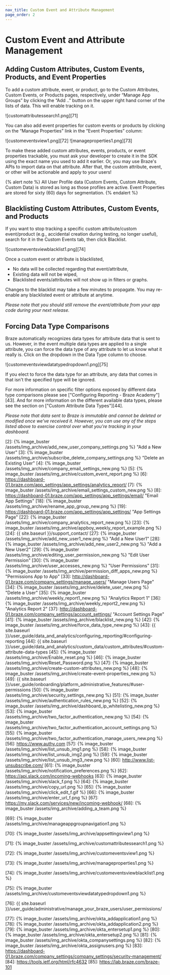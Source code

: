 ```yaml
---
nav_title: Custom Event and Attribute Management
page_order: 2
---
```


# Custom Event and Attribute Management

## Adding Custom Attributes, Custom Events, Products, and Event Properties

To add a custom attribute, event, or product, go to the Custom Attributes, Custom Events, or Products pages, respectively, under “Manage App Groups” by clicking the “Add ..” button on the upper right hand corner of the lists of data. This will enable tracking on it.

![customattributessearch1.png][71]


You can also add event properties for custom events or products by clicking on the “Manage Properties” link in the “Event Properties” column:

![customeventsview1.png][72]
![manageproperties1.png][73]

To make these added custom attributes, events, products, or event properties trackable, you must ask your developer to create it in the SDK using the exact name you used to add it earlier. Or, you may use Braze's APIs to import data on that attribute. After that, the custom attribute, event, or other will be actionable and apply to your users!

{% alert note %}
All User Profile data (Custom Events, Custom Attribute, Custom Data) is stored as long as those profiles are active. Event Properties are stored for sixty (60) days for segmentation.
{% endalert %}

## Blacklisting Custom Attributes, Custom Events, and Products
If you want to stop tracking a specific custom attribute/custom event/product (e.g., accidental creation during testing, no longer useful), search for it in the Custom Events tab, then click Blacklist.

![customeventsviewblacklist1.png][74]

Once a custom event or attribute is blacklisted,
- No data will be collected regarding that event/attribute,
- Existing data will not be wiped,
- Blacklisted events/attributes will not show up in filters or graphs.

Changes to the blacklist may take a few minutes to propagate. You may re-enable any blacklisted event or attribute at anytime.

_Please note that you should still remove the event/attribute from your app code during your next release._

## Forcing Data Type Comparisons
Braze automatically recognizes data types for attribute data that is sent to us. However, in the event multiple data types are applied to a single attribute, you can force the data type of any attribute to let us know what it really is. Click on the dropdown in the Data Type column to choose.

![customeventsviewdatatypedropdown1.png][75]

If you elect to force the data type for an attribute, any data that comes in that isn't the specified type will be ignored.

For more information on specific filter options exposed by different data type comparisons please see ["Configuring Reporting - Braze Academy"][43]. And for more information on the different available data types, please see the section on ["Custom Attribute Data Types"][44].

_Please note that data sent to Braze is immutable and cannot be deleted or modified once we've received it. However, you can use any of the steps listed above to exercise control over what you're tracking in your dashboard._

[1]: https://dashboard-01.braze.com/company_settings/company_settings/ "Company Settings Page"
[2]: {% image_buster /assets/img_archive/add_new_user_company_settings.png %} "Add a New User"
[3]: {% image_buster /assets/img_archive/subscribe_delete_company_settings.png %} "Delete an Existing User"
[4]: {% image_buster /assets/img_archive/company_email_settings_new.png %}
[5]: {% image_buster /assets/img_archive/custom_event_report.png %}
[6]: https://dashboard-01.braze.com/app_settings/app_settings/analytics_report/
[7]: {% image_buster /assets/img_archive/email_settings_custom_new.png %}
[8]: https://dashboard-01.braze.com/app_settings/app_settings/email/ "Email App Settings"
[18]: {% image_buster /assets/img_archive/rename_app_group_new.png %}
[19]: https://dashboard-01.braze.com/app_settings/app_settings/ "App Settings Page"
[22]: {% image_buster /assets/img_archive/company_analytics_report_new.png %}
[23]: {% image_buster /assets/img_archive/appboy_weekly_report_example.png %}
[24]: {{ site.baseurl }}/support_contact/
[27]: {% image_buster /assets/img_archive/add_new_user1_new.png %} "Add a New User1"
[28]: {% image_buster /assets/img_archive/add_new_user2_new.png %} "Add a New User2"
[29]: {% image_buster /assets/img_archive/editing_user_permission_new.png %} "Edit User Permission"
[30]: {% image_buster /assets/img_archive/user_accesses_new.png %} "User Permissions"
[31]: {% image_buster /assets/img_archive/permission_diff_apps_new.png %} "Permissions App to App"
[33]: http://dashboard-01.braze.com/company_settings/manage_users/ "Manage Users Page"
[34]: {% image_buster /assets/img_archive/delete_user_new.png %} "Delete a User"
[35]: {% image_buster /assets/img_archive/weekly_report1_new.png %} "Analytics Report 1"
[36]: {% image_buster /assets/img_archive/weekly_report2_new.png %} "Analytics Report 2"
[37]: http://dashboard-01.braze.com/company_settings/account_settings/ "Account Settings Page"
[41]: {% image_buster /assets/img_archive/blacklist_new.png %}
[42]: {% image_buster /assets/img_archive/force_data_type_new.png %}
[43]: {{ site.baseurl }}/user_guide/data_and_analytics/configuring_reporting/#configuring-reporting
[44]: {{ site.baseurl }}/user_guide/data_and_analytics/custom_data/custom_attributes/#custom-attribute-data-types
[45]: {% image_buster /assets/img_archive/Enable_reset.png %}
[46]: {% image_buster /assets/img_archive/Reset_Password.png %}
[47]: {% image_buster /assets/img_archive/create-custom-attributes_new.png %}
[48]: {% image_buster /assets/img_archive/create-event-properties_new.png %}
[49]: {{ site.baseurl }}/user_guide/onboarding/platform_administrative_features/#user-permissions
[50]: {% image_buster /assets/img_archive/security_settings_new.png %}
[51]: {% image_buster /assets/img_archive/authentication_rules_new.png %}
[52]: {% image_buster /assets/img_archive/dashboard_ip_whitelisting_new.png %}
[53]: {% image_buster /assets/img_archive/two_factor_authentication_new.png %}
[54]: {% image_buster /assets/img_archive/two_factor_authentication_account_settings.png %}
[55]: {% image_buster /assets/img_archive/two_factor_authentication_manage_users_new.png %}
[56]: https://www.authy.com
[57]: {% image_buster /assets/img_archive/list_unsub_img1.png %}
[58]: {% image_buster /assets/img_archive/list_unsub_img2.png %}
[59]: {% image_buster /assets/img_archive/list_unsub_img3_new.png %}
[60]: http://www.list-unsubscribe.com/
[61]: {% image_buster /assets/img_archive/notification_preferences.png %}
[62]: https://api.slack.com/incoming-webhooks
[63]: {% image_buster /assets/img_archive/slack_f.png %}
[64]: {% image_buster /assets/img_archive/copy_url.png %}
[65]: {% image_buster /assets/img_archive/click_edit_f.gif %}
[66]: {% image_buster /assets/img_archive/enter_url_f.png %}
[67]: https://my.slack.com/services/new/incoming-webhook/
[68]: {% image_buster /assets/img_archive/adding_a_team.png %}

[69]: {% image_buster /assets/img_archive/manageappgroupnavigation1.png %}

[70]: {% image_buster /assets/img_archive/appsettingsview1.png %}

[71]: {% image_buster /assets/img_archive/customattributessearch1.png %}

[72]: {% image_buster /assets/img_archive/customeventsview1.png %}

[73]: {% image_buster /assets/img_archive/manageproperties1.png %}

[74]: {% image_buster /assets/img_archive/customeventsviewblacklist1.png %}

[75]: {% image_buster /assets/img_archive/customeventsviewdatatypedropdown1.png %}

[76]: {{ site.baseurl }}/user_guide/administrative/manage_your_braze_users/user_permissions/

[77]: {% image_buster /assets/img_archive/okta_addapplication1.png %}
[78]: {% image_buster /assets/img_archive/okta_addapplication2.png %}
[79]: {% image_buster /assets/img_archive/okta_entersetup1.png %}
[80]: {% image_buster /assets/img_archive/okta_entersetup2.png %}
[81]: {% image_buster /assets/img_archive/okta_companysettings.png %}
[82]: {% image_buster /assets/img_archive/okta_assignusers.png %}
[83]: https://dashboard-01.braze.com/company_settings/company_settings/security-management/
[84]: https://tools.ietf.org/html/rfc4632
[85]: https://lab.braze.com/braze-101
